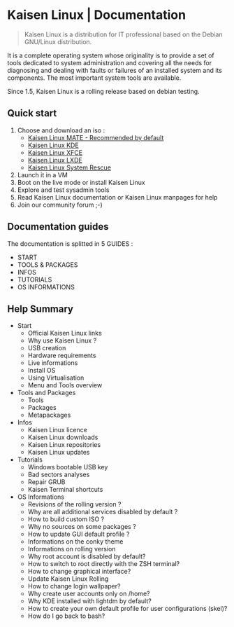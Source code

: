 # Kaisen Linux | Documentation

> Kaisen Linux is a distribution for IT professional based on the Debian GNU/Linux distribution.   

It is a complete operating system whose originality is to provide a set of tools dedicated to system administration and covering all the needs for diagnosing and dealing with faults or failures of an installed system and its components. The most important system tools are available.   

Since 1.5, Kaisen Linux is a rolling release based on debian testing. 

## Quick start

1. Choose and download an iso :
    - [Kaisen Linux MATE - Recommended by default](https://iso.kaisenlinux.org/rolling/kaisenlinuxrolling1.5-amd64-MATE.iso)
    - [Kaisen Linux KDE](https://iso.kaisenlinux.org/rolling/kaisenlinuxrolling1.5-amd64-KDE.iso)
    - [Kaisen Linux XFCE](https://iso.kaisenlinux.org/rolling/kaisenlinuxrolling1.5-amd64-XFCE.iso)
    - [Kaisen Linux LXDE](https://iso.kaisenlinux.org/rolling/kaisenlinuxrolling1.5-amd64-LXDE.iso)
    - [Kaisen Linux System Rescue](https://iso.kaisenlinux.org/rolling/kaisenlinuxrolling1.5-amd64-SR.iso)
2. Launch it in a VM
3. Boot on the live mode or install Kaisen Linux
4. Explore and test sysadmin tools
5. Read Kaisen Linux documentation or Kaisen Linux manpages for help
6. Join our community forum ;-)

## Documentation guides

The documentation is splitted in 5 GUIDES :
- START
- TOOLS & PACKAGES
- INFOS
- TUTORIALS
- OS INFORMATIONS

## Help Summary 

- Start
    - Official Kaisen Linux links
    - Why use Kaisen Linux ?
    - USB creation
    - Hardware requirements
    - Live informations
    - Install OS
    - Using Virtualisation
    - Menu and Tools overview
- Tools and Packages
    - Tools
    - Packages
    - Metapackages
- Infos
    - Kaisen Linux licence
    - Kaisen Linux downloads
    - Kaisen Linux repositories
    - Kaisen Linux updates
- Tutorials
    - Windows bootable USB key
    - Bad sectors analyses
    - Repair GRUB
    - Kaisen Terminal shortcuts
- OS Informations        
    - Revisions of the rolling version ?
    - Why are all additional services disabled by default ?
    - How to build custom ISO ?
    - Why no sources on some packages ?
    - How to update GUI default profile ?
    - Informations on the conky theme
    - Informations on rolling version
    - Why root account is disabled by default?
    - How to switch to root directly with the ZSH terminal?
    - How to change graphical interface?
    - Update Kaisen Linux Rolling
    - How to change login wallpaper?
    - Why create user accounts only on /home?
    - Why KDE installed with lightdm by default?
    - How to create your own default profile for user configurations (skel)?
    - How do I go back to bash?